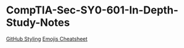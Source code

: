 # CompTIA-Sec-SY0-601-In-Depth-Study-Notes
[GitHub Styling](https://docs.github.com/en/get-started/writing-on-github/getting-started-with-writing-and-formatting-on-github/basic-writing-and-formatting-syntax)
[Emojis Cheatsheet](https://github.com/ikatyang/emoji-cheat-sheet/blob/master/README.md)
